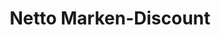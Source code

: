 ---
title: "Netto Marken-Discount"
url: /kirchheim-unter-teck/netto-marken-discount/
shop: Supermarkt
---